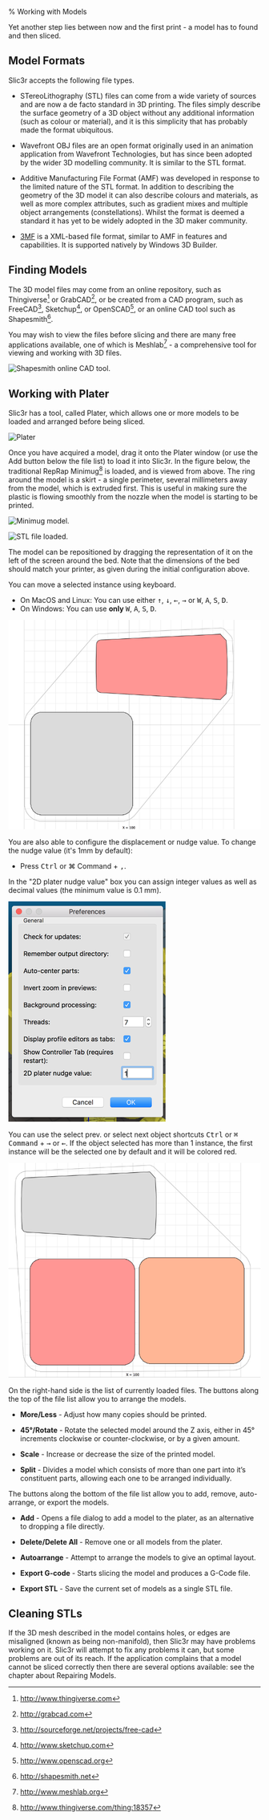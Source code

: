 % Working with Models

Yet another step lies between now and the first print - a model has to
found and then sliced.

Model Formats
-------------



Slic3r accepts the following file types.

-   STereoLithography (STL) files can come from a wide variety of
    sources and are now a de facto standard in 3D printing. The files
    simply describe the surface geometry of a 3D object without any
    additional information (such as colour or material), and it is this
    simplicity that has probably made the format ubiquitous.

-   Wavefront OBJ files are an open format originally used in an
    animation application from Wavefront Technologies, but has since
    been adopted by the wider 3D modelling community. It is similar to
    the STL format.

-   Additive Manufacturing File Format (AMF) was developed in response
    to the limited nature of the STL format. In addition to describing
    the geometry of the 3D model it can also describe colours and
    materials, as well as more complex attributes, such as gradient
    mixes and multiple object arrangements (constellations). Whilst the
    format is deemed a standard it has yet to be widely adopted in the
    3D maker community.

-   [3MF](https://3mf.io/) is a XML-based file format, similar to AMF in
    features and capabilities.
    It is supported natively by Windows 3D Builder.

Finding Models
--------------

The 3D model files may come from an online repository, such as
Thingiverse[^1] or GrabCAD[^2], or be created from a CAD program, such
as FreeCAD[^3], Sketchup[^4], or OpenSCAD[^5], or an online CAD tool
such as Shapesmith[^6].

You may wish to view the files before slicing and there are many free
applications available, one of which is Meshlab[^7] - a comprehensive
tool for viewing and working with 3D files.

 ![Shapesmith online CAD
tool.](images/working-with-models/shapesmith.png "fig:") 

Working with Plater
-------------------

 Slic3r has a tool, called Plater, which
allows one or more models to be loaded and arranged before being sliced.

 ![Plater](images/working-with-models/plater.png "fig:") 

Once you have acquired a model, drag it onto the Plater window (or use
the Add button below the file list) to load it into Slic3r. In the
figure below, the traditional RepRap Minimug[^8] is loaded, and is
viewed from above. The ring around the model is a skirt - a single
perimeter, several millimeters away from the model, which is extruded
first. This is useful in making sure the plastic is flowing smoothly
from the nozzle when the model is starting to be printed.

 ![Minimug model.](images/working-with-models/minimug_model.png "fig:")


 ![STL file
loaded.](images/working-with-models/plater_model_loaded.png "fig:")


The model can be repositioned by dragging the representation of it on
the left of the screen around the bed. Note that the dimensions of the
bed should match your printer, as given during the initial configuration
above.

You can move a selected instance using keyboard.
* On MacOS and Linux: You can use either <kbd>↑</kbd>, <kbd>↓</kbd>, <kbd>←</kbd>, <kbd>→</kbd> or  <kbd>W</kbd>, <kbd>A</kbd>, <kbd>S</kbd>, <kbd>D</kbd>.
* On Windows: You can use **only** <kbd>W</kbd>, <kbd>A</kbd>, <kbd>S</kbd>, <kbd>D</kbd>.

![2D Plater View.](images/working-with-models/rsz_2d_plater.png "fig:")

You are also able to configure the displacement or nudge value. To change the nudge value (it's 1mm by default):
* Press <kbd>Ctrl</kbd> or <kdb>⌘ Command</kbd> + <kbd>,</kbd>.

In the "2D plater nudge value" box you can assign integer values as well as decimal values (the minimum value is 0.1 mm).

![2D Nudge Value Configuration.](images/working-with-models/rsz_2d_nudge_config.png "fig:")

You can use the select prev. or select next object shortcuts <kbd>Ctrl</kbd> or <kbd>⌘ Command</kbd> + <kbd>→</kbd> or <kbd>←</kbd>. If the object selected has more than 1 instance, the first instance will be the selected one by default and it will be colored red.

![Multiple Instanes of Same Object in 2D plater view.](images/working-with-models/rsz_2d_plater_instances.png "fig:")

On the right-hand side is the list of currently loaded files. The
buttons along the top of the file list allow you to arrange the models.

-   **More/Less** - Adjust how many copies should be printed.

-   **45°/Rotate** - Rotate the selected model around the Z axis, either
    in 45° increments clockwise or counter-clockwise, or by a given
    amount.

-   **Scale** - Increase or decrease the size of the printed model.

-   **Split** - Divides a model which consists of more than one part
    into it’s constituent parts, allowing each one to be arranged
    individually.

The buttons along the bottom of the file list allow you to add, remove,
auto-arrange, or export the models.

-   **Add** - Opens a file dialog to add a model to the plater, as an
    alternative to dropping a file directly.

-   **Delete/Delete All** - Remove one or all models from the plater.

-   **Autoarrange** - Attempt to arrange the models to give an optimal
    layout.

-   **Export G-code** - Starts slicing the model and produces a G-Code
    file.

-   **Export STL** - Save the current set of models as a single STL
    file.

Cleaning STLs
-------------

 If the 3D mesh described in the model contains
holes, or edges are misaligned (known as being non-manifold), then
Slic3r may have problems working on it. Slic3r will attempt to fix any
problems it can, but some problems are out of its reach. If the
application complains that a model cannot be sliced correctly then there
are several options available: see the chapter about Repairing Models.

[^1]: <http://www.thingiverse.com>

[^2]: <http://grabcad.com>

[^3]: <http://sourceforge.net/projects/free-cad>

[^4]: <http://www.sketchup.com>

[^5]: <http://www.openscad.org>

[^6]: <http://shapesmith.net>

[^7]: <http://www.meshlab.org>

[^8]: <http://www.thingiverse.com/thing:18357>
